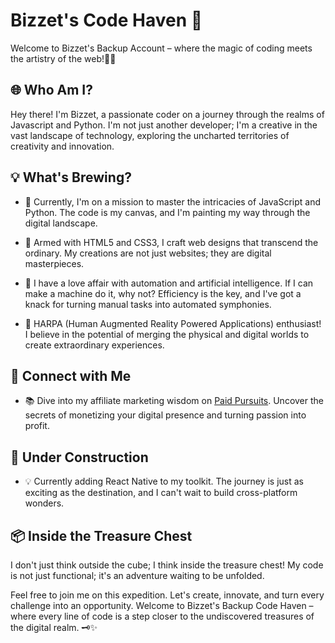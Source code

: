 # Bizzet's Code Haven 🚀

Welcome to Bizzet's Backup Account – where the magic of coding meets the artistry of the web!🎨✨

## 🌐 Who Am I?

Hey there! I'm Bizzet, a passionate coder on a journey through the realms of Javascript and Python. I'm not just another developer; I'm a creative in the vast landscape of technology, exploring the uncharted territories of creativity and innovation.

## 💡 What's Brewing?

- 🚀 Currently, I'm on a mission to master the intricacies of JavaScript and Python. The code is my canvas, and I'm painting my way through the digital landscape.

- 🎨 Armed with HTML5 and CSS3, I craft web designs that transcend the ordinary. My creations are not just websites; they are digital masterpieces.

- 🤖 I have a love affair with automation and artificial intelligence. If I can make a machine do it, why not? Efficiency is the key, and I've got a knack for turning manual tasks into automated symphonies.

- 🌌 HARPA (Human Augmented Reality Powered Applications) enthusiast! I believe in the potential of merging the physical and digital worlds to create extraordinary experiences.

## 🔗 Connect with Me

- 📚 Dive into my affiliate marketing wisdom on [Paid Pursuits](https://paidpursuit.wordpress.com). Uncover the secrets of monetizing your digital presence and turning passion into profit.

## 🚧 Under Construction

- 💡 Currently adding React Native to my toolkit. The journey is just as exciting as the destination, and I can't wait to build cross-platform wonders.

## 📦 Inside the Treasure Chest

I don't just think outside the cube; I think inside the treasure chest! My code is not just functional; it's an adventure waiting to be unfolded.

Feel free to join me on this expedition. Let's create, innovate, and turn every challenge into an opportunity. Welcome to Bizzet's Backup Code Haven – where every line of code is a step closer to the undiscovered treasures of the digital realm. 🗝️✨
